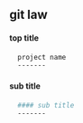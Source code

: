 
git law
-

#### top title

```` sh
  project name
  -------
````

#### sub title

```` sh
  #### sub title
  -------
````

